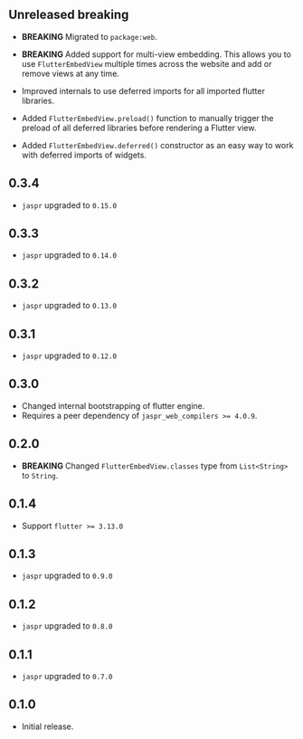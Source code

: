 ## Unreleased breaking

- **BREAKING** Migrated to `package:web`.
- **BREAKING** Added support for multi-view embedding. This allows you to use `FlutterEmbedView` multiple times across 
  the website and add or remove views at any time.

- Improved internals to use deferred imports for all imported flutter libraries.
- Added `FlutterEmbedView.preload()` function to manually trigger the preload of all deferred libraries before rendering
  a Flutter view.
- Added `FlutterEmbedView.deferred()` constructor as an easy way to work with deferred imports of widgets.

## 0.3.4

- `jaspr` upgraded to `0.15.0`

## 0.3.3

- `jaspr` upgraded to `0.14.0`

## 0.3.2

- `jaspr` upgraded to `0.13.0`

## 0.3.1

- `jaspr` upgraded to `0.12.0`

## 0.3.0

- Changed internal bootstrapping of flutter engine.
- Requires a peer dependency of `jaspr_web_compilers >= 4.0.9`.

## 0.2.0

- **BREAKING** Changed `FlutterEmbedView.classes` type from `List<String>` to `String`.

## 0.1.4

- Support `flutter >= 3.13.0`

## 0.1.3

- `jaspr` upgraded to `0.9.0`

## 0.1.2

- `jaspr` upgraded to `0.8.0`

## 0.1.1

- `jaspr` upgraded to `0.7.0`

## 0.1.0

- Initial release.
